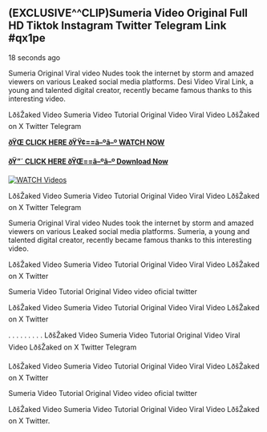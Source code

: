 ## (EXCLUSIVE^^CLIP)Sumeria Video Original Full HD Tiktok Instagram Twitter Telegram Link #qx1pe

18 seconds ago

Sumeria Original Viral video Nudes took the internet by storm and amazed viewers on various Leaked social media platforms. Desi Video Viral Link, a young and talented digital creator, recently became famous thanks to this interesting video.

LðšŽaked Video Sumeria Video Tutorial Original Video Viral Video LðšŽaked on X Twitter Telegram

**[ðŸŒ CLICK HERE ðŸŸ¢==â–ºâ–º WATCH NOW](https://clips-mediaa.blogspot.com/2025/02/video-viral-download.html)**

**[ðŸ”´ CLICK HERE ðŸŒ==â–ºâ–º Download Now](https://clips-mediaa.blogspot.com/2025/02/video-viral-download.html)**

[![WATCH Videos](https://i.imgur.com/dJHk4Zq.gif)](https://clips-mediaa.blogspot.com/2025/02/video-viral-download.html)

LðšŽaked Video Sumeria Video Tutorial Original Video Viral Video LðšŽaked on X Twitter Telegram

Sumeria Original Viral video Nudes took the internet by storm and amazed viewers on various Leaked social media platforms. Sumeria, a young and talented digital creator, recently became famous thanks to this interesting video.

LðšŽaked Video Sumeria Video Tutorial Original Video Viral Video LðšŽaked on X Twitter

Sumeria Video Tutorial Original Video video oficial twitter

LðšŽaked Video Sumeria Video Tutorial Original Video Viral Video LðšŽaked on X Twitter

. . . . . . . . . LðšŽaked Video Sumeria Video Tutorial Original Video Viral Video LðšŽaked on X Twitter Telegram

LðšŽaked Video Sumeria Video Tutorial Original Video Viral Video LðšŽaked on X Twitter

Sumeria Video Tutorial Original Video video oficial twitter

LðšŽaked Video Sumeria Video Tutorial Original Video Viral Video LðšŽaked on X Twitter.